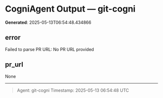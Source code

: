 # CogniAgent Output — git-cogni

**Generated**: 2025-05-13T06:54:48.434866

## error
Failed to parse PR URL: No PR URL provided

## pr_url
None

---
> Agent: git-cogni
> Timestamp: 2025-05-13 06:54:48 UTC